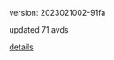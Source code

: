 version: 2023021002-91fa

updated 71 avds

[details](https://github.com/0x74f917491bfa7ebfa379/ali_avd_db/blob/master/change_log/2023/02/10/02/91fa.txt)